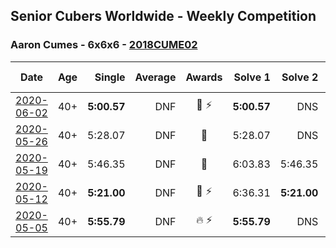 ## Senior Cubers Worldwide - Weekly Competition
### Aaron Cumes - 6x6x6 - [2018CUME02](https://www.worldcubeassociation.org/persons/2018CUME02?event=666)

| Date | Age | Single | Average | Awards | Solve 1 | Solve 2 | Solve 3 | Video |
| :--: | :--: | --: | --: | :--: | --: | --: | --: | :-- |
| [2020-06-02](../../results/666/2020-06-02.md) | 40+ | **5:00.57** | DNF | 🥉 ⚡ | **5:00.57** | DNS | DNS | [Link](https://www.facebook.com/events/573401076937046/permalink/574489523494868/) |
| [2020-05-26](../../results/666/2020-05-26.md) | 40+ | 5:28.07 | DNF | 🥉 | 5:28.07 | DNS | DNS | [Link](https://www.facebook.com/events/637852836799991/permalink/638408876744387/) |
| [2020-05-19](../../results/666/2020-05-19.md) | 40+ | 5:46.35 | DNF | 🥉 | 6:03.83 | 5:46.35 | DNS | [Link](https://www.facebook.com/events/201300894172579/permalink/201830760786259/) |
| [2020-05-12](../../results/666/2020-05-12.md) | 40+ | **5:21.00** | DNF | 🥉 ⚡ | 6:36.31 | **5:21.00** | DNS | [Link](https://www.facebook.com/events/276138643524223/permalink/276787300126024/) |
| [2020-05-05](../../results/666/2020-05-05.md) | 40+ | **5:55.79** | DNF | 🔥 ⚡ | **5:55.79** | DNS | DNS | [Link](https://www.facebook.com/events/557526585195168/permalink/558322268448933/) |


<!-- Global site tag (gtag.js) - Google Analytics -->
<script async src="https://www.googletagmanager.com/gtag/js?id=UA-86348435-3"></script>
<script>window.dataLayer = window.dataLayer || []; function gtag() {dataLayer.push(arguments);} gtag('js', new Date()); gtag('config', 'UA-86348435-3');</script>
